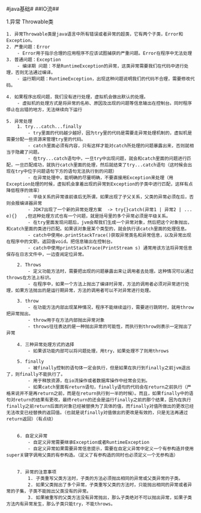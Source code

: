 #java基础#
##IO流##

1.异常 Throwable类

	1. 异常Throwable类是java语言中所有错误或者异常的超类，它有两个子类，Error和Exception。
	2. 严重问题：Error
		- Error用于指示合理的应用程序不应该试图捕获的严重问题。Error在程序中无法处理
	3. 普通问题：Exception
		- 编译期 问题：不是RuntimeException的异常，这类异常需要我们在代码中进行处理，否则无法通过编译。
		- 运行期问题：RuntimeException，出现这种问题说明我们的代码不合理，需要修改代码。

	4. 如果程序出现问题，我们没有进行处理，虚拟机会做出默认的处理。
		- 虚拟机的处理方式是将异常的名称、原因及出现的问题等信息输出在控制台。同时程序停止在出错的地方，无法继续向下运行

	5. 异常处理
		1. try...catch...finally
			- try里面的代码越少越好，因为try里的代码是需要走异常处理机制的，虚拟机是需要分配一些资源来管理try里的代码。
			- catch里面必须有内容，只有这样才能对catch所处理的问题暴露出来，否则就相当于隐藏了问题。
			- 在try...catch语句中，一旦try中出现问题，就会和catch里面的问题进行匹配，一旦匹配成功，就执行catch里面的处理，然后就结束了try...catch语句（这时候会出现在try中位于问题语句下方的语句无法执行到的问题） 
			- 在异常处理中，能明确的尽量明确，不要直接用Exception来处理（用Exception处理的时候，虚拟机会拿着出现的异常到Exception的子类中进行匹配，这样有点降低程序的效率）
			- 平级关系的异常谁前谁后无所谓，如果出现了子父关系，父类的异常必须在后，否则会报编译器异常
			- JDK7出现了一个新的异常处理方案  -> try{}catch(异常1 | 异常2 | ... e){}   ,但这种处理方式也有一个问题，就是括号里的多个异常必须是平级关系。
			- 在try里面发现问题后，jvm会帮我们生成一个异常对象，然后把这个对象抛出，和catch里面的类进行匹配。如果该对象是某个类型的，就会执行该catch里面的处理信息。
			- catch中使用e.printStackTrace()获取异常类名和异常信息，以及异常出现在程序中的文职。返回值void。把信息输出在控制台。
			- catch中使用printStackTrace(PrintStream s) 通常用该方法将异常信息保存在日志文件中，一边查阅定位异常。 

		2. Throws
			- 定义功能方法时，需要把出现的问题暴露出来让调用者去处理。这种情况可以通过throws在方法上标识。
			- 在程序中，如果一个方法上抛出了编译时异常，方法的调用者必须对异常进行处理，如果方法抛出的是运行期异常，方法的调用者可以不对异常进行处理。

		3. throw
			- 在功能方法内部出现某种情况，程序不能继续运行，需要进行跳转时，就用throw把异常抛出。
			- throw用于在方法内部抛出异常对象
			- throws往往表达的是一种抛出异常的可能性，而执行到throw则表示一定抛出了异常

		4. 三种异常处理方式的选择
			- 如果该功能内部可以将问题处理，用try，如果处理不了则用throws
		
		5. finally
			- 被finally控制的语句体一定会执行，但是如果在执行到finally之前jvm退出了，则finally不能执行了。
			- 用于释放资源，在io流操作或者数据库操作中经常会见到。
			- 如果catch里面有return语句，finally语句的代码会在return之前执行（严格来说并不是再return之前，而是在return执行到一半的时候）。而且，如果finally中的语句对return的结果有更改，最终return的还会是运行finally之前的那个结果，因为在执行finally之前return后面的对象已经被替换为了具体的值，而finally对值所做出的更改已经无法改变已经替换的返回值。（也就是说finally对值做出的更改是有效的，只是无法再通过return返回）（有点绕）

		
		6. 自定义异常
			- 自定义异常需要继承Exception或者RuntimeException
			- 自定义异常如果需要异常信息提示，需要在自定义异常中定义一个有参构造并使用super关键字调用父类的有参构造。（定义了有参构造的同时也必须定义一个无参构造）


		7. 异常的注意事项
			1. 子类重写父类方法时，子类的方法必须抛出相同的异常或父类异常的子类。
			2. 如果父类抛出了多个异常，子类重写父类的方法时，只能抛出相同的异常或者异常的子集，子类不能抛出父类没有的异常。
			3. 如果被重写的父类方法没有异常抛出，那么子类绝对不可以抛出异常，如果子类方法内有异常发生，那么子类只能try，不能throws。